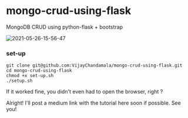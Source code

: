 # mongo-crud-using-flask
MongoDB CRUD using python-flask + bootstrap




![2021-05-26-15-56-47](https://user-images.githubusercontent.com/31991486/119646263-990ccc00-be3c-11eb-9640-844a13c78a32.gif)


### set-up

```
git clone git@github.com:VijayChandamala/mongo-crud-using-flask.git
cd mongo-crud-using-flask
chmod +x set-up.sh
./setup.sh
```
If it worked fine, you didn't even had to open the browser, right ?

Alright! I'll post a medium link with the tutorial here soon if possible. See you!



